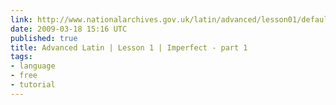 ```yaml
---
link: http://www.nationalarchives.gov.uk/latin/advanced/lesson01/default.htm
date: 2009-03-18 15:16 UTC
published: true
title: Advanced Latin | Lesson 1 | Imperfect - part 1
tags:
- language
- free
- tutorial
---
```



